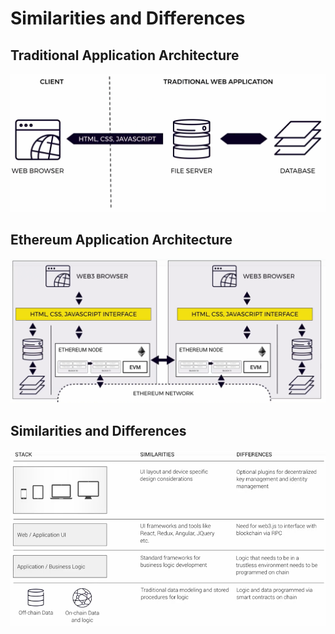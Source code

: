 # Similarities and Differences

## Traditional Application Architecture

![Traditional Application Architecture](./images/traditional-application-architecture.png)

## Ethereum Application Architecture

![Ethereum Application Architecture](./images/ethereum-application-achitecture.png)

## Similarities and Differences

![Similarities and Differences](./images/similarities-and-differences.png)
